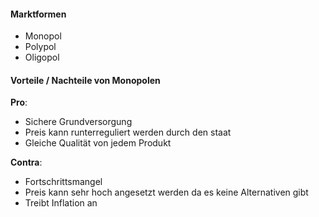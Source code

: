 

#### Marktformen

- Monopol 
- Polypol
- Oligopol


#### Vorteile / Nachteile von Monopolen

 **Pro**: 
- Sichere Grundversorgung 
- Preis kann runterreguliert werden durch den staat
- Gleiche Qualität von jedem Produkt

**Contra**: 
- Fortschrittsmangel
- Preis kann sehr hoch angesetzt werden da es keine Alternativen gibt 
- Treibt Inflation an 




